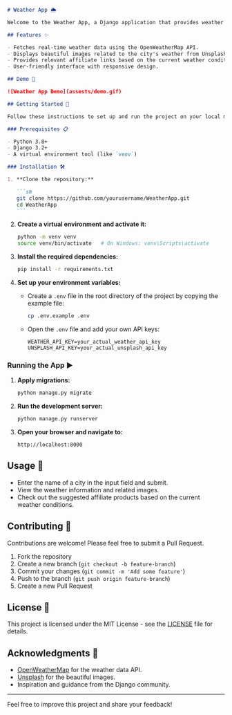 ````markdown
# Weather App 🌦️

Welcome to the Weather App, a Django application that provides weather updates based on the city input. This app also includes dynamically generated affiliate links for products relevant to the current weather conditions.

## Features ✨

- Fetches real-time weather data using the OpenWeatherMap API.
- Displays beautiful images related to the city's weather from Unsplash.
- Provides relevant affiliate links based on the current weather conditions.
- User-friendly interface with responsive design.

## Demo 🎥

![Weather App Demo](assests/demo.gif)

## Getting Started 🚀

Follow these instructions to set up and run the project on your local machine.

### Prerequisites 📋

- Python 3.8+
- Django 3.2+
- A virtual environment tool (like `venv`)

### Installation 🛠️

1. **Clone the repository:**

   ```sh
   git clone https://github.com/yourusername/WeatherApp.git
   cd WeatherApp
   ```
````

2. **Create a virtual environment and activate it:**

   ```sh
   python -m venv venv
   source venv/bin/activate   # On Windows: venv\Scripts\activate
   ```

3. **Install the required dependencies:**

   ```sh
   pip install -r requirements.txt
   ```

4. **Set up your environment variables:**

   - Create a `.env` file in the root directory of the project by copying the example file:

     ```sh
     cp .env.example .env
     ```

   - Open the `.env` file and add your own API keys:

     ```env
     WEATHER_API_KEY=your_actual_weather_api_key
     UNSPLASH_API_KEY=your_actual_unsplash_api_key
     ```

### Running the App ▶️

1. **Apply migrations:**

   ```sh
   python manage.py migrate
   ```

2. **Run the development server:**

   ```sh
   python manage.py runserver
   ```

3. **Open your browser and navigate to:**

   ```
   http://localhost:8000
   ```

## Usage 📝

- Enter the name of a city in the input field and submit.
- View the weather information and related images.
- Check out the suggested affiliate products based on the current weather conditions.

## Contributing 🤝

Contributions are welcome! Please feel free to submit a Pull Request.

1. Fork the repository
2. Create a new branch (`git checkout -b feature-branch`)
3. Commit your changes (`git commit -m 'Add some feature'`)
4. Push to the branch (`git push origin feature-branch`)
5. Create a new Pull Request

## License 📄

This project is licensed under the MIT License - see the [LICENSE](LICENSE) file for details.

## Acknowledgments 🙏

- [OpenWeatherMap](https://openweathermap.org/) for the weather data API.
- [Unsplash](https://unsplash.com/) for the beautiful images.
- Inspiration and guidance from the Django community.

---

Feel free to improve this project and share your feedback!
